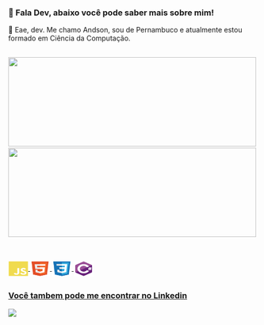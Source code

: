### 👋 Fala Dev, abaixo você pode saber mais sobre mim! 

🌵  Eae, dev. Me chamo Andson, sou de Pernambuco e atualmente estou formado em Ciência da Computação.

##
   
  <div>
  <a href="https://github.com/andsonbarbosa">
  <img height="180em" width="500" src="https://github-readme-stats.vercel.app/api?username=andsonbarbosa&show_icons=true&theme=dark&include_all_commits=true&count_private=true"/>
  <img height="180em" width="500" src="https://github-readme-stats.vercel.app/api/top-langs/?username=andsonbarbosa&layout=compact&langs_count=7&theme=dark"/>
  </div>
  
  ##
  
  <div style="display: inline_block"><br>
  <img align="center" alt="andson-Js" height="30" width="40" src="https://raw.githubusercontent.com/devicons/devicon/master/icons/javascript/javascript-plain.svg">
  <img align="center" alt="andson-HTML" height="30" width="40" src="https://raw.githubusercontent.com/devicons/devicon/master/icons/html5/html5-original.svg">
  <img align="center" alt="andson-CSS" height="30" width="40" src="https://raw.githubusercontent.com/devicons/devicon/master/icons/css3/css3-original.svg">
  <img align="center" alt="andson-Csharp" height="30" width="40" src="https://raw.githubusercontent.com/devicons/devicon/master/icons/csharp/csharp-original.svg">
</div>
  
  ##
  
  ### Você tambem pode me encontrar no Linkedin
  <a href="https://www.linkedin.com/in/andson-barbosa/" target="_blank"><img src="https://img.shields.io/badge/-LinkedIn-%230077B5?style=for-the-badge&logo=linkedin&logoColor=white" target="_blank"></a>
